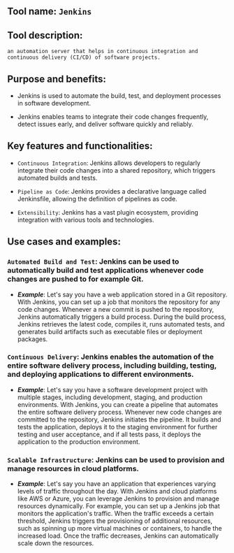 ## Tool name: `Jenkins`

## Tool description:

```
an automation server that helps in continuous integration and continuous delivery (CI/CD) of software projects.
```

## Purpose and benefits:

- Jenkins is used to automate the build, test, and deployment processes in software development.

- Jenkins enables teams to integrate their code changes frequently, detect issues early, and deliver software quickly and reliably.

## Key features and functionalities:

- `Continuous Integration`: Jenkins allows developers to regularly integrate their code changes into a shared repository, which triggers automated builds and tests.

- `Pipeline as Code`: Jenkins provides a declarative language called Jenkinsfile, allowing the definition of pipelines as code.

- `Extensibility`: Jenkins has a vast plugin ecosystem, providing integration with various tools and technologies.

## Use cases and examples:

### `Automated Build and Test`: Jenkins can be used to automatically build and test applications whenever code changes are pushed to for example Git.

- **_Example_**: Let's say you have a web application stored in a Git repository. With Jenkins, you can set up a job that monitors the repository for any code changes. Whenever a new commit is pushed to the repository, Jenkins automatically triggers a build process. During the build process, Jenkins retrieves the latest code, compiles it, runs automated tests, and generates build artifacts such as executable files or deployment packages.

### `Continuous Delivery`: Jenkins enables the automation of the entire software delivery process, including building, testing, and deploying applications to different environments.

- **_Example_**: Let's say you have a software development project with multiple stages, including development, staging, and production environments. With Jenkins, you can create a pipeline that automates the entire software delivery process. Whenever new code changes are committed to the repository, Jenkins initiates the pipeline. It builds and tests the application, deploys it to the staging environment for further testing and user acceptance, and if all tests pass, it deploys the application to the production environment.

### `Scalable Infrastructure`: Jenkins can be used to provision and manage resources in cloud platforms.

- **_Example_**: Let's say you have an application that experiences varying levels of traffic throughout the day. With Jenkins and cloud platforms like AWS or Azure, you can leverage Jenkins to provision and manage resources dynamically. For example, you can set up a Jenkins job that monitors the application's traffic. When the traffic exceeds a certain threshold, Jenkins triggers the provisioning of additional resources, such as spinning up more virtual machines or containers, to handle the increased load. Once the traffic decreases, Jenkins can automatically scale down the resources.
